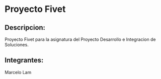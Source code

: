 # Proyecto Fivet

## Descripcion:
Proyecto Fivet para la asignatura del Proyecto Desarrollo e Integracion de Soluciones.

## Integrantes:
Marcelo Lam